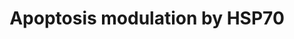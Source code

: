 ---
annotations:
- id: PW:0000009
  parent: regulatory pathway
  type: Pathway Ontology
  value: apoptotic cell death pathway
authors:
- I.Reyes
- MaintBot
- Siddarth
- Christine Chichester
- Mkutmon
- Khanspers
- Egonw
- Eweitz
citedin:
- link: PMC7645421
description: This pathway summarizes the various ways by which HSP70 proteins can
  inhibit apoptosis.
last-edited: 2021-05-16
organisms:
- Rattus norvegicus
redirect_from:
- /index.php/Pathway:WP487
- /instance/WP487
revision: null
schema-jsonld:
- '@context': https://schema.org/
  '@id': https://wikipathways.github.io/pathways/WP487.html
  '@type': Dataset
  creator:
    '@type': Organization
    name: WikiPathways
  description: This pathway summarizes the various ways by which HSP70 proteins can
    inhibit apoptosis.
  keywords:
  - Apaf1
  - Apoptosis
  - Bid
  - Casp2
  - Casp3
  - Casp6
  - Casp7
  - Casp8
  - Casp9
  - Cycs
  - Fadd
  - Fas
  - Faslg
  - Hspa1a
  - Map3k1
  - Mapk10
  - NF-kB pathway
  - Nfkb1
  - Pdcd8
  - Ripk1
  - Tnfrsf1a
  license: CC0
  name: Apoptosis modulation by HSP70
seo: CreativeWork
title: Apoptosis modulation by HSP70
wpid: WP487
---